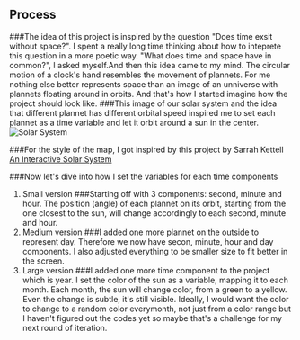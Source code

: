 ## Process

###The idea of this project is inspired by the question "Does time exsit without space?". I spent a really long time thinking about how to inteprete this question in a more poetic way. "What does time and space have in common?", I asked myself.And then this idea came to my mind. The circular motion of a clock's hand resembles the movement of plannets. For me nothing else better represents space than an image of an unniverse with plannets floating around in orbits. And that's how I started imagine how the project should look like.
###This image of our solar system and the idea that different plannet has different orbital speed inspired me to set each plannet as a time variable and let it orbit around a sun in the center.
![Solar System](http://creationislove.com/wp-content/uploads/solar-system-564x346.jpg)

###For the style of the map, I got inspired by this project by Sarrah Kettell [An Interactive Solar System](https://www.openprocessing.org/sketch/138298)

###Now let's dive into how I set the variables for each time components
1. Small version
###Starting off with 3 components: second, minute and hour. The position (angle) of each plannet on its orbit, starting from the one closest to the sun, will change accordingly to each second, minute and hour. 
1. Medium version
###I added one more plannet on the outside to represent day. Therefore we now have secon, minute, hour and day components. I also adjusted everything to be smaller size to fit better in the screen.
1. Large version
###I added one more time component to the project which is year. I set the color of the sun as a variable, mapping it to each month. Each month, the sun will change color, from a green to a yellow. Even the change is subtle, it's still visible. Ideally, I would want the color to change to a random color everymonth, not just from a color range but I haven't figured out the codes yet so maybe that's a challenge for my next round of iteration.
